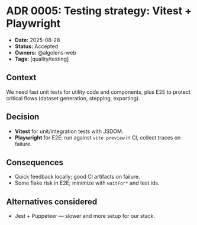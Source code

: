 # ADR 0005: Testing strategy: Vitest + Playwright

- **Date:** 2025-08-28
- **Status:** Accepted
- **Owners:** @algolens-web
- **Tags:** [quality/testing]

## Context

We need fast unit tests for utility code and components, plus E2E to protect critical flows (dataset generation, stepping, exporting).

## Decision

- **Vitest** for unit/integration tests with JSDOM.
- **Playwright** for E2E: run against `vite preview` in CI, collect traces on failure.

## Consequences

- Quick feedback locally; good CI artifacts on failure.
- Some flake risk in E2E; minimize with `waitFor*` and test ids.

## Alternatives considered

- Jest + Puppeteer — slower and more setup for our stack.
